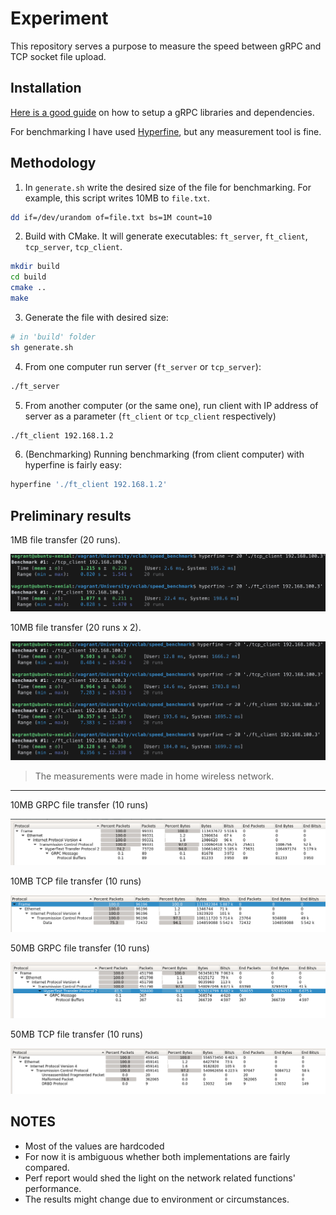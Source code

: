 # Experiment

This repository serves a purpose to measure the speed between gRPC and TCP socket file upload. 

## Installation

[Here is a good guide](https://github.com/IvanSafonov/grpc-cmake-example) on how to setup a gRPC libraries and dependencies. 

For benchmarking I have used [Hyperfine](https://github.com/sharkdp/hyperfine), but any measurement tool is fine.

## Methodology

1. In `generate.sh` write the desired size of the file for benchmarking. For example, this script writes 10MB to `file.txt`. 

```sh
dd if=/dev/urandom of=file.txt bs=1M count=10
```

2. Build with CMake. It will generate executables: `ft_server`, `ft_client`, `tcp_server`, `tcp_client`.

```sh
mkdir build
cd build
cmake ..
make
```

3. Generate the file with desired size:

```sh
# in 'build' folder
sh generate.sh
```

4. From one computer run server (`ft_server` or `tcp_server`):

```sh
./ft_server
```

5. From another computer (or the same one), run client with IP address of server as a parameter (`ft_client` or `tcp_client` respectively)

```sh
./ft_client 192.168.1.2
```

6. (Benchmarking) Running benchmarking (from client computer) with hyperfine is fairly easy:
 
```sh
hyperfine './ft_client 192.168.1.2'
```

## Preliminary results

1MB file transfer (20 runs). 

![1mb benchmark](results/benchmark_1mb.png)

10MB file transfer (20 runs x 2).

![10mb benchmark](results/benchmark_10mb.png)

> The measurements were made in home wireless network. 

---

10MB GRPC file transfer (10 runs)

![10mb wireshark grpc](results/grpc_statistics_10mb.png)

10MB TCP file transfer (10 runs)

![10mb wireshark tcp](results/tcp_statistics_10mb.png)

50MB GRPC file transfer (10 runs)

![50mb wireshark grpc](results/grpc_statistics_50mb.png)

50MB TCP file transfer (10 runs)

![50mb wireshark tcp](results/tcp_statistics_50mb.png)

## NOTES

- Most of the values are hardcoded
- For now it is ambiguous whether both implementations are fairly compared. 
- Perf report would shed the light on the network related functions' performance. 
- The results might change due to environment or circumstances.
